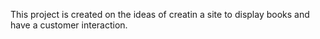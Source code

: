 ﻿This project is created on the ideas of creatin a site to display books and have a customer interaction.